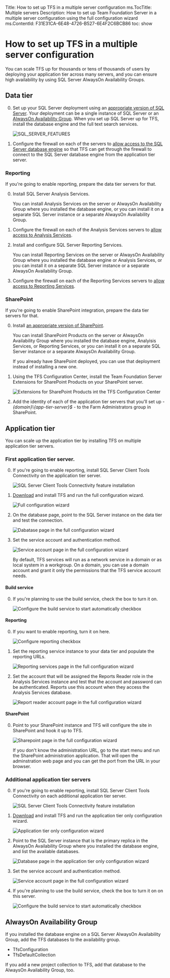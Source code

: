 Title: How to set up TFS in a multiple server configuration
ms.TocTitle: Multiple servers
Description: How to set up Team Foundation Server in a multiple server configuration using the full configuration wizard
ms.ContentId: F31E31CA-6E48-4726-B527-6E4F2C6BCB86
toc: show

# How to set up TFS in a multiple server configuration

You can scale TFS up for thousands or tens of thousands of users
by deploying your application tier across many servers,
and you can ensure high availability by using SQL Server AlwaysOn Availability Groups.

## Data tier

0. Set up your SQL Server deployment using an [appropriate version of SQL Server](../administer/requirements.md#sqlserver).
Your deployment can be a single instance of SQL Server or an [AlwaysOn Availability Group](https://msdn.microsoft.com/en-us/library/gg509118.aspx).
When you set up SQL Server up for TFS, install the database engine and the full text search services.

	![SQL_SERVER_FEATURES](/Library/vs/alm/tfs/setup/_shared/_img/sql-features.png)

0. Configure the firewall on each of the servers
to [allow access to the SQL Server database engine](https://msdn.microsoft.com/en-us/library/ms175043.aspx)
so that TFS can get through the firewall to connect to the SQL Server database engine
from the application tier server.

### Reporting

If you're going to enable reporting, prepare the data tier servers for that.

0. Install SQL Server Analysis Services.

	You can install Analysis Services on the server or AlwaysOn Availability Group where you installed the database engine,
	or you can install it on a separate SQL Server instance or a separate AlwaysOn Availability Group.

0. Configure the firewall on each of the Analysis Services servers
to [allow access to Analysis Services](https://msdn.microsoft.com/en-us/library/ms174937.aspx).

0. Install and configure SQL Server Reporting Services.

	You can install Reporting Services on the server or AlwaysOn Availability Group where you installed the database engine or Analysis Services,
	or you can install it on a separate SQL Server instance or a separate AlwaysOn Availability Group.

0. Configure the firewall on each of the Reporting Services servers 
to [allow access to Reporting Services](https://msdn.microsoft.com/en-us/library/bb934283.aspx).

### SharePoint

If you're going to enable SharePoint integration, prepare the data tier servers for that.

0. Install [an appropriate version of SharePoint](../administer/requirements.md#sharepoint).

	You can install SharePoint Products on the server or AlwaysOn Availability Group where you installed the database engine,
	Analyisis Services, or Reporting Services,
	or you can install it on a separate SQL Server instance or a separate AlwaysOn Availability Group.

	If you already have SharePoint deployed, you can use that deployment instead of installing a new one.

0. Using the TFS Configuration Center, install the Team Foundation Server Extensions for SharePoint Products on your SharePoint server.

	![Extensions for SharePoint Products int the TFS Configuration Center](./_img/tfs-extensions-for-sharepoint.png)

0. Add the identity of each of the application tier servers  that you'll set up - *{domain}\\{app-tier-server}$* -
to the Farm Administrators group in SharePoint.

## Application tier

You can scale up the application tier by installing TFS on multiple application tier servers.

### First application tier server.

0. If you're going to enable reporting, install SQL Server Client Tools Connectivity on the application tier server.

	![SQL Server Client Tools Connectivity feature installation](./_img/sql-client-tools-connectivity.png)

0. [Download](https://www.visualstudio.com/downloads/visual-studio-2015-downloads-vs.aspx) and install TFS and run the full configuration wizard.

	![Full configuration wizard](./_img/full-configuration-wizard.png)

0. On the database page, point to the SQL Server instance on the data tier and test the connection.

	![Dabatase page in the full configuration wizard](./_img/database.png)

0. Set the service account and authentication method.

	![Service account page in the full configuration wizard](./_img/service-account-and-authentication.png)

	By default, TFS services will run as a network service in a domain
	or as local system in a workgroup.
	On a domain,
	you can use a domain account
	and grant it only the permissions that the TFS service account needs.

#### Build service

0. If you're planning to use the build service, check the box to turn it on.

	![Configure the build service to start automatically checkbox](/Library/vs/alm/tfs/setup/_shared/_img/start-build-service.png)

#### Reporting

0. If you want to enable reporting, turn it on here.

	![Configure reporting checkbox](./_img/configure-reporting.png)

0. Set the reporting service instance to your data tier and populate the reporting URLs.

	![Reporting services page in the full configuration wizard](./_img/reporting-service-instance.png)

0. Set the account that will be assigned the Reports Reader role in the Analysis Services instance
and test that the account and password can be authenticated.
Reports use this account when they access the Analysis Services database.

	![Report reader account page in the full configuration wizard](./_img/report-reader-account.png)

#### SharePoint

0. Point to your SharePoint instance and TFS will configure the site in SharePoint and hook it up to TFS.

	![Sharepoint page in the full configuration wizard](./_img/sharepoint.png)

	If you don't know the administration URL, go to the start menu and run the SharePoint administration application.
	That will open the adminstration web page and you can get the port from the URL in your browser.

### Additional application tier servers

0. If you're going to enable reporting,
install SQL Server Client Tools Connectivity on each additional application tier server.

	![SQL Server Client Tools Connectivity feature installation](./_img/sql-client-tools-connectivity.png)

0. [Download](https://www.visualstudio.com/downloads/visual-studio-2015-downloads-vs.aspx) and install TFS and run the application tier only configuration wizard.

	![Application tier only configuration wizard](./_img/app-tier-only.png)

0. Point to the SQL Server instance that is the primary replica in the AlwaysOn Availability Group
where you installed the database engine,
and list the available databases.

	![Database page in the application tier only configuration wizard](./_img/databases-app-tier-only.png)

0. Set the service account and authentication method.

	![Service account page in the full configuration wizard](./_img/service-account-app-tier-only.png)

0. If you're planning to use the build service, check the box to turn it on on this server.

	![Configure the build service to start automatically checkbox](./_img/build-service-app-tier-only.png)

## AlwaysOn Availability Group

If you installed the database engine on a SQL Server AlwaysOn Availability Group,
add the TFS databases to the availability group.
- TfsConfiguration
- TfsDefaultCollection

If you add a new project collection to TFS, add that database to the AlwaysOn Availability Group, too.

